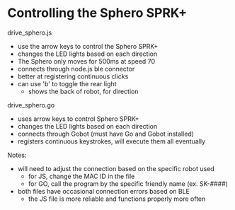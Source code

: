 # Controlling the Sphero SPRK+

drive_sphero.js
- use the arrow keys to control the Sphero SPRK+
- changes the LED lights based on each direction
- The Sphero only moves for 500ms at speed 70
- connects through node.js ble connector
- better at registering continuous clicks
- can use 'b' to toggle the rear light
  - shows the back of robot, for direction

drive_sphero.go
- uses arrow keys to control Sphero SPRK+
- changes the LED lights based on each direction
- connects through Gobot (must have Go and Gobot installed)
- registers continuous keystrokes, will execute them all eventually


Notes:
- will need to adjust the connection based on the specific robot used
  - for JS, change the MAC ID in the file
  - for GO, call the program by the specific friendly name (ex. SK-####)
- both files have occasional connection errors based on BLE
  - the JS file is more reliable and functions properly more often

